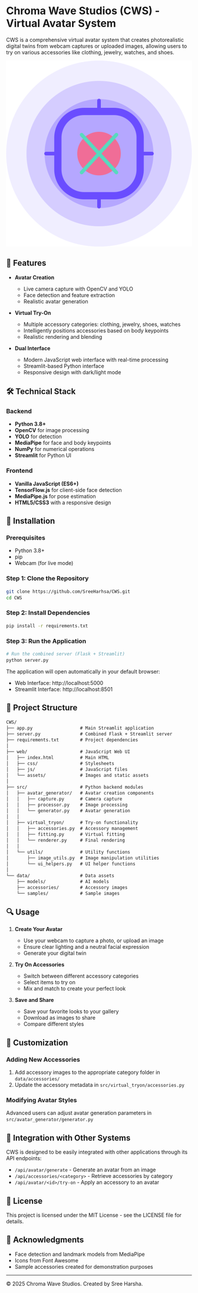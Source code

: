 # Chroma Wave Studios (CWS) - Virtual Avatar System

CWS is a comprehensive virtual avatar system that creates photorealistic digital twins from webcam captures or uploaded images, allowing users to try on various accessories like clothing, jewelry, watches, and shoes.

![CWS Logo](web/assets/images/cws-logo.svg)

## 🌟 Features

- **Avatar Creation**
  - Live camera capture with OpenCV and YOLO
  - Face detection and feature extraction
  - Realistic avatar generation

- **Virtual Try-On**
  - Multiple accessory categories: clothing, jewelry, shoes, watches
  - Intelligently positions accessories based on body keypoints
  - Realistic rendering and blending

- **Dual Interface**
  - Modern JavaScript web interface with real-time processing
  - Streamlit-based Python interface
  - Responsive design with dark/light mode

## 🛠️ Technical Stack

### Backend
- **Python 3.8+**
- **OpenCV** for image processing
- **YOLO** for detection
- **MediaPipe** for face and body keypoints
- **NumPy** for numerical operations
- **Streamlit** for Python UI

### Frontend
- **Vanilla JavaScript (ES6+)**
- **TensorFlow.js** for client-side face detection
- **MediaPipe.js** for pose estimation
- **HTML5/CSS3** with a responsive design

## 🚀 Installation

### Prerequisites
- Python 3.8+
- pip
- Webcam (for live mode)

### Step 1: Clone the Repository
```bash
git clone https://github.com/SreeHarhsa/CWS.git
cd CWS
```

### Step 2: Install Dependencies
```bash
pip install -r requirements.txt
```

### Step 3: Run the Application
```bash
# Run the combined server (Flask + Streamlit)
python server.py
```

The application will open automatically in your default browser:
- Web Interface: http://localhost:5000
- Streamlit Interface: http://localhost:8501

## 📂 Project Structure

```
CWS/
├── app.py                  # Main Streamlit application
├── server.py               # Combined Flask + Streamlit server
├── requirements.txt        # Project dependencies
│
├── web/                    # JavaScript Web UI
│   ├── index.html          # Main HTML
│   ├── css/                # Stylesheets
│   ├── js/                 # JavaScript files
│   └── assets/             # Images and static assets
│
├── src/                    # Python backend modules
│   ├── avatar_generator/   # Avatar creation components
│   │   ├── capture.py      # Camera capture
│   │   ├── processor.py    # Image processing
│   │   └── generator.py    # Avatar generation
│   │
│   ├── virtual_tryon/      # Try-on functionality
│   │   ├── accessories.py  # Accessory management
│   │   ├── fitting.py      # Virtual fitting
│   │   └── renderer.py     # Final rendering
│   │
│   └── utils/              # Utility functions
│       ├── image_utils.py  # Image manipulation utilities
│       └── ui_helpers.py   # UI helper functions
│
└── data/                   # Data assets
    ├── models/             # AI models
    ├── accessories/        # Accessory images
    └── samples/            # Sample images
```

## 🔍 Usage

1. **Create Your Avatar**
   - Use your webcam to capture a photo, or upload an image
   - Ensure clear lighting and a neutral facial expression
   - Generate your digital twin

2. **Try On Accessories**
   - Switch between different accessory categories
   - Select items to try on
   - Mix and match to create your perfect look

3. **Save and Share**
   - Save your favorite looks to your gallery
   - Download as images to share
   - Compare different styles

## 🧩 Customization

### Adding New Accessories

1. Add accessory images to the appropriate category folder in `data/accessories/`
2. Update the accessory metadata in `src/virtual_tryon/accessories.py`

### Modifying Avatar Styles

Advanced users can adjust avatar generation parameters in `src/avatar_generator/generator.py`

## 🔗 Integration with Other Systems

CWS is designed to be easily integrated with other applications through its API endpoints:
- `/api/avatar/generate` - Generate an avatar from an image
- `/api/accessories/<category>` - Retrieve accessories by category
- `/api/avatar/<id>/try-on` - Apply an accessory to an avatar

## 📄 License

This project is licensed under the MIT License - see the LICENSE file for details.

## 👏 Acknowledgments

- Face detection and landmark models from MediaPipe
- Icons from Font Awesome
- Sample accessories created for demonstration purposes

---

© 2025 Chroma Wave Studios. Created by Sree Harsha.